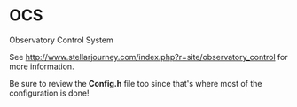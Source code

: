 # OCS
Observatory Control System

See http://www.stellarjourney.com/index.php?r=site/observatory_control for more information.

Be sure to review the <b>Config.h</b> file too since that's where most of the configuration is done!
